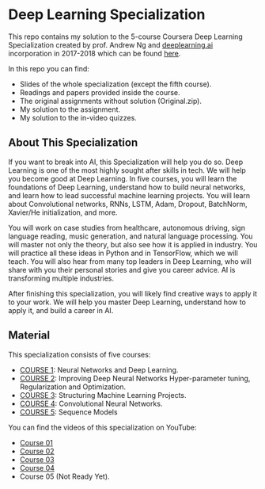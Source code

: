 # Deep Learning Specialization

This repo contains my solution to the 5-course Coursera Deep Learning Specialization created by prof. Andrew Ng and [deeplearning.ai](https://www.deeplearning.ai) incorporation in 2017-2018 which can be found [here](https://www.coursera.org/specializations/deep-learning). 

In this repo you can find:

- Slides of the whole specialization (except the fifth course).
- Readings and papers provided inside the course.
- The original assignments without solution (Original.zip).
- My solution to the assignment.
- My solution to the in-video quizzes.





## About This Specialization

If you want to break into AI, this Specialization will help you do so. Deep Learning is one of the most highly sought after skills in tech. We will help you become good at Deep Learning. In five courses, you will learn the foundations of Deep Learning, understand how to build neural networks, and learn how to lead successful machine learning projects. You will learn about Convolutional networks, RNNs, LSTM, Adam, Dropout, BatchNorm, Xavier/He initialization, and more. 

You will work on case studies from healthcare, autonomous driving, sign language reading, music generation, and natural language processing. You will master not only the theory, but also see how it is applied in industry. You will practice all these ideas in Python and in TensorFlow, which we will teach. You will also hear from many top leaders in Deep Learning, who will share with you their personal stories and give you career advice. AI is transforming multiple industries. 

After finishing this specialization, you will likely find creative ways to apply it to your work. We will help you master Deep Learning, understand how to apply it, and build a career in AI. 



## Material

This specialization consists of five courses:

- [COURSE 1](https://www.coursera.org/learn/neural-networks-deep-learning): Neural Networks and Deep Learning.
- [COURSE 2](https://www.coursera.org/learn/deep-neural-network): Improving Deep Neural Networks Hyper-parameter tuning, Regularization and Optimization.
- [COURSE 3](https://www.coursera.org/learn/machine-learning-projects): Structuring Machine Learning Projects.
- [COURSE 4](https://www.coursera.org/learn/convolutional-neural-networks): Convolutional Neural Networks.
- [COURSE 5](https://www.coursera.org/learn/nlp-sequence-models): Sequence Models




You can find the videos of this specialization on YouTube:

* [Course 01](https://youtu.be/CS4cs9xVecg?list=PLkDaE6sCZn6Ec-XTbcX1uRg2_u4xOEky0)
* [Course 02](https://www.youtube.com/watch?v=1waHlpKiNyY&list=PLkDaE6sCZn6Hn0vK8co82zjQtt3T2Nkqc)
* [Course 03](https://www.youtube.com/watch?v=dFX8k1kXhOw&list=PLkDaE6sCZn6E7jZ9sN_xHwSHOdjUxUW_b)
* [Course 04](https://www.youtube.com/watch?v=ArPaAX_PhIs&list=PLkDaE6sCZn6Gl29AoE31iwdVwSG-KnDzF)
* Course 05 (Not Ready Yet).
